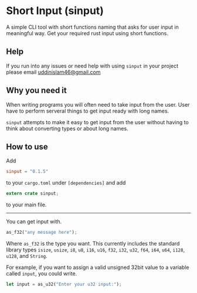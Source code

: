 # Short Input (sinput)
A simple CLI tool with short functions naming that asks for user input in meaningful way. Get your required rust input using short functions.

## Help

If you run into any issues or need help with using `sinput` in your project please email [uddinislam46@gmail.com](mailto:uddinislam46@gmail.com)

## Why you need it

When writing programs you will often need to take input from the user. User have to perform serveral things to get input ready with long names.

`sinput` attempts to make it easy to get input from the user without having to think about converting types or about long names.

## How to use

Add 
```toml
sinput = "0.1.5"
```
to your `cargo.toml` under `[dependencies]` and add
```rust
extern crate sinput;
```
to your main file.

---

You can get input with.

```rust
as_f32("any message here");
```

Where `as_f32` is the type you want. This currently includes the standard library types `isize`, `usize`, `i8`, `u8`, `i16`, `u16`, `f32`, `i32`, `u32`, `f64`, `i64`, `u64`, `i128`, `u128`, and `String`.

For example, if you want to assign a valid unsigned 32bit value to a variable called `input`, you could write.

```rust
let input = as_u32("Enter your u32 input:");
```

